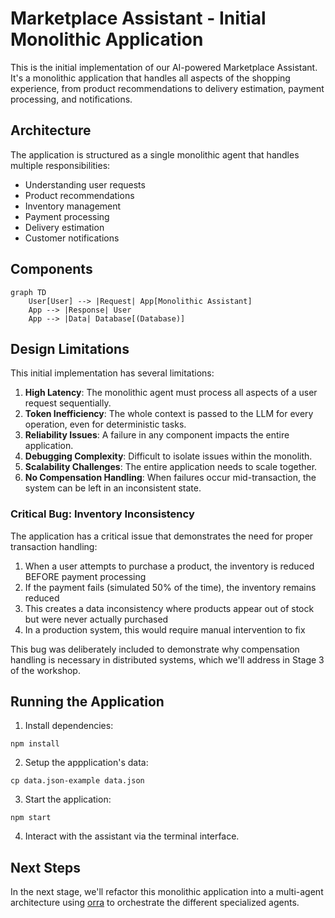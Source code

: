 # Marketplace Assistant - Initial Monolithic Application

This is the initial implementation of our AI-powered Marketplace Assistant. It's a monolithic application that handles all aspects of the shopping experience, from product recommendations to delivery estimation, payment processing, and notifications.

## Architecture

The application is structured as a single monolithic agent that handles multiple responsibilities:
- Understanding user requests
- Product recommendations
- Inventory management
- Payment processing
- Delivery estimation
- Customer notifications

## Components

```mermaid
graph TD
    User[User] --> |Request| App[Monolithic Assistant]
    App --> |Response| User
    App --> |Data| Database[(Database)]
```

## Design Limitations

This initial implementation has several limitations:

1. **High Latency**: The monolithic agent must process all aspects of a user request sequentially.
2. **Token Inefficiency**: The whole context is passed to the LLM for every operation, even for deterministic tasks.
3. **Reliability Issues**: A failure in any component impacts the entire application.
4. **Debugging Complexity**: Difficult to isolate issues within the monolith.
5. **Scalability Challenges**: The entire application needs to scale together.
6. **No Compensation Handling**: When failures occur mid-transaction, the system can be left in an inconsistent state.

### Critical Bug: Inventory Inconsistency

The application has a critical issue that demonstrates the need for proper transaction handling:

1. When a user attempts to purchase a product, the inventory is reduced BEFORE payment processing
2. If the payment fails (simulated 50% of the time), the inventory remains reduced
3. This creates a data inconsistency where products appear out of stock but were never actually purchased
4. In a production system, this would require manual intervention to fix

This bug was deliberately included to demonstrate why compensation handling is necessary in distributed systems, which we'll address in Stage 3 of the workshop.

## Running the Application

1. Install dependencies:
```shell
npm install
```

2. Setup the appplication's data:
```shell
cp data.json-example data.json
```

3. Start the application:
```shell
npm start
```

4. Interact with the assistant via the terminal interface.

## Next Steps

In the next stage, we'll refactor this monolithic application into a multi-agent architecture using [orra](https://github.com/orra-dev/orra) to orchestrate the different specialized agents.
